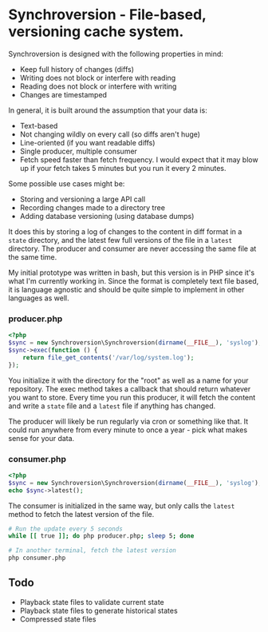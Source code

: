 Synchroversion - File-based, versioning cache system.
===================================================

Synchroversion is designed with the following properties in mind:

- Keep full history of changes (diffs)
- Writing does not block or interfere with reading
- Reading does not block or interfere with writing
- Changes are timestamped

In general, it is built around the assumption that your data is:

- Text-based
- Not changing wildly on every call (so diffs aren't huge)
- Line-oriented (if you want readable diffs)
- Single producer, multiple consumer
- Fetch speed faster than fetch frequency. I would expect that it may blow
  up if your fetch takes 5 minutes but you run it every 2 minutes.

Some possible use cases might be:

- Storing and versioning a large API call
- Recording changes made to a directory tree
- Adding database versioning (using database dumps)

It does this by storing a log of changes to the content in diff format in
a `state` directory, and the latest few full versions of the file in a `latest`
directory. The producer and consumer are never accessing the same file at the
same time.

My initial prototype was written in bash, but this version is in PHP since it's
what I'm currently working in. Since the format is completely text file based,
it is language agnostic and should be quite simple to implement in other
languages as well.

### producer.php

```php
<?php
$sync = new Synchroversion\Synchroversion(dirname(__FILE__), 'syslog');
$sync->exec(function () {
    return file_get_contents('/var/log/system.log');
});
```

You initialize it with the directory for the "root" as well as a name for your
repository. The exec method takes a callback that should return whatever you
want to store. Every time you run this producer, it will fetch the content and
write a `state` file and a `latest` file if anything has changed.

The producer will likely be run regularly via cron or something like that. It
could run anywhere from every minute to once a year - pick what makes sense for
your data.

### consumer.php

```php
<?php
$sync = new Synchroversion\Synchroversion(dirname(__FILE__), 'syslog');
echo $sync->latest();
```

The consumer is initialized in the same way, but only calls the `latest` method
to fetch the latest version of the file.

```bash
# Run the update every 5 seconds
while [[ true ]]; do php producer.php; sleep 5; done

# In another terminal, fetch the latest version
php consumer.php
```

## Todo

- Playback state files to validate current state
- Playback state files to generate historical states
- Compressed state files
